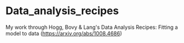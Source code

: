 # Data_analysis_recipes
My work through Hogg, Bovy & Lang's Data Analysis Recipes: Fitting a model to data (https://arxiv.org/abs/1008.4686)
